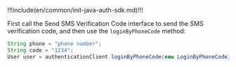 !!!include(en/common/init-java-auth-sdk.md)!!!

First call the Send SMS Verification Code interface to send the SMS verification code, and then use the `loginByPhoneCode` method:

```java
String phone = "phone number";
String code = "1234";
User user = authenticationClient.loginByPhoneCode(new LoginByPhoneCodeInput(phone, code)).execute();
```

